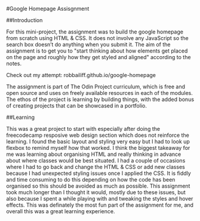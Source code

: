 #Google Homepage Assisgnment

##Introduction

For this mini-project, the assignment was to build the google homepage from scratch using HTML & CSS. It does not involve any JavaScript so the search box doesn’t do anything when you submit it. The aim of the assignment is to get you to "start thinking about how elements get placed on the page and roughly how they get styled and aligned" according to the notes. 

Check out my attempt: robbailiff.github.io/google-homepage

The assignment is part of The Odin Project curriculum, which is free and open source and uses on freely available resources in each of the modules. The ethos of the project is learning by building things, with the added bonus of creating projects that can be showcased in a portfolio.

##Learning

This was a great project to start with especially after doing the freecodecamp resposive web design section which does not reinforce the learning. I found the basic layout and styling very easy but I had to look up flexbox to remind myself how that worked. I think the biggest takeaway for me was learning about organising HTML and really thinking in advance about where classes would be best situated. I had a couple of occasions where I had to go back and change the HTML & CSS or add new classes because I had unexpected styling issues once I applied the CSS. It is fiddly and time consuming to do this depending on how the code has been organised so this should be avoided as much as possible. This assignment took much longer than I thought it would, mostly due to these issues, but also because I spent a while playing with and tweaking the styles and hover effects. This was definately the most fun part of the assignment for me, and overall this was a great learning experience.